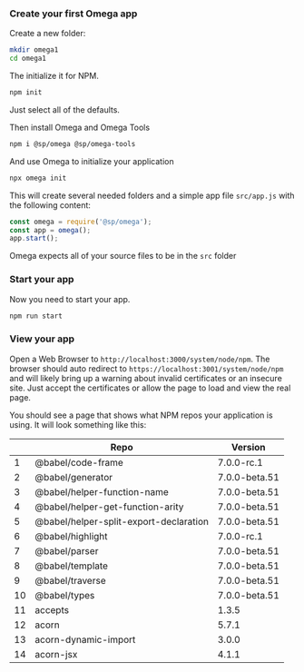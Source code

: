 ### Create your first Omega app

Create a new folder:

```bash
mkdir omega1
cd omega1
```

The initialize it for NPM.

```bash
npm init
```

Just select all of the defaults.

Then install Omega and Omega Tools

```bash
npm i @sp/omega @sp/omega-tools
```

And use Omega to initialize your application

```bash
npx omega init
```

This will create several needed folders and a simple app file `src/app.js` with the following content:

```js
const omega = require('@sp/omega');
const app = omega();
app.start();
```

Omega expects all of your source files to be in the `src` folder

### Start your app

Now you need to start your app.

```bash
npm run start
```

### View your app

Open a Web Browser to `http://localhost:3000/system/node/npm`. The browser should auto redirect to `https://localhost:3001/system/node/npm` and will likely bring up a warning about invalid certificates or an insecure site. Just accept the certificates or allow the page to load and view the real page.

You should see a page that shows what NPM repos your application is using. It will look something like this:

| &nbsp; | Repo                                   | Version       |
| ------ | -------------------------------------- | ------------- |
| 1      | @babel/code-frame                      | 7.0.0-rc.1    |
| 2      | @babel/generator                       | 7.0.0-beta.51 |
| 3      | @babel/helper-function-name            | 7.0.0-beta.51 |
| 4      | @babel/helper-get-function-arity       | 7.0.0-beta.51 |
| 5      | @babel/helper-split-export-declaration | 7.0.0-beta.51 |
| 6      | @babel/highlight                       | 7.0.0-rc.1    |
| 7      | @babel/parser                          | 7.0.0-beta.51 |
| 8      | @babel/template                        | 7.0.0-beta.51 |
| 9      | @babel/traverse                        | 7.0.0-beta.51 |
| 10     | @babel/types                           | 7.0.0-beta.51 |
| 11     | accepts                                | 1.3.5         |
| 12     | acorn                                  | 5.7.1         |
| 13     | acorn-dynamic-import                   | 3.0.0         |
| 14     | acorn-jsx                              | 4.1.1         |

## 